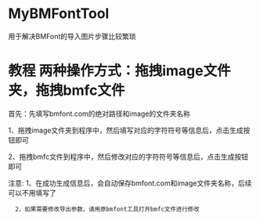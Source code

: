 # MyBMFontTool
用于解决BMFont的导入图片步骤比较繁琐


# 教程 两种操作方式：拖拽image文件夹，拖拽bmfc文件

首先：先填写bmfont.com的绝对路径和image的文件夹名称

1、拖拽image文件夹到程序中，然后填写对应的字符符号等信息后，点击生成按钮即可

2、拖拽bmfc文件到程序中，然后修改对应的字符符号等信息后，点击生成按钮即可


注意:
      1、在成功生成信息后，会自动保存bmfont.com和image文件夹名称，后续可以不用填写了

      2、如果需要修改导出参数，请用原bmfont工具打开bmfc文件进行修改

